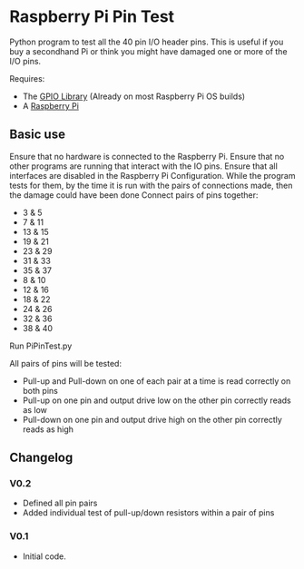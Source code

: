 # Raspberry Pi Pin Test
Python program to test all the 40 pin I/O header pins. This is useful if you buy a secondhand Pi or think you might have damaged one or more of the I/O pins.

Requires:
- The [GPIO Library](https://sourceforge.net/projects/raspberry-gpio-python/) (Already on most Raspberry Pi OS builds)
- A [Raspberry Pi](http://www.raspberrypi.org/)

## Basic use

Ensure that no hardware is connected to the Raspberry Pi. 
Ensure that no other programs are running that interact with the IO pins.
Ensure that all interfaces are disabled in the Raspberry Pi Configuration. While the program tests for them, by the time it is run with the pairs of connections made, then the damage could have been done
Connect pairs of pins together:
* 3 & 5
* 7 & 11
* 13 & 15
* 19 & 21
* 23 & 29
* 31 & 33
* 35 & 37
* 8 & 10
* 12 & 16
* 18 & 22
* 24 & 26
* 32 & 36
* 38 & 40

Run PiPinTest.py

All pairs of pins will be tested:
* Pull-up and Pull-down on one of each pair at a time is read correctly on both pins
* Pull-up on one pin and output drive low on the other pin correctly reads as low
* Pull-down on one pin and output drive high on the other pin correctly reads as high

## Changelog

### V0.2

- Defined all pin pairs
- Added individual test of pull-up/down resistors within a pair of pins

### V0.1

- Initial code.
